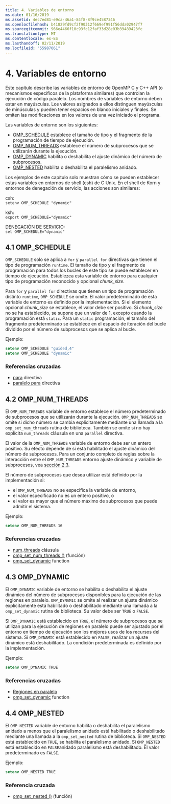 ```yaml
---
title: 4. Variables de entorno
ms.date: 01/16/2019
ms.assetid: 4ec7ed81-e9ca-46a1-84f8-8f9ce4587346
ms.openlocfilehash: b41829fd9cf2f90312f669ef991f56dda02947f7
ms.sourcegitcommit: 966e4466f10c93fc12faf33d28e03b39489423fc
ms.translationtype: MT
ms.contentlocale: es-ES
ms.lasthandoff: 02/11/2019
ms.locfileid: "55987061"
---
```

# <a name="4-environment-variables"></a>4. Variables de entorno

Este capítulo describe las variables de entorno de OpenMP C y C++ API (o mecanismos específicos de la plataforma similares) que controlan la ejecución de código paralelo.  Los nombres de variables de entorno deben estar en mayúsculas. Los valores asignados a ellos distinguen mayúsculas de minúsculas y pueden tener espacios en blanco iniciales y finales.  Se omiten las modificaciones en los valores de una vez iniciado el programa.

Las variables de entorno son los siguientes:

- [OMP_SCHEDULE](#41-omp_schedule) establece el tamaño de tipo y el fragmento de la programación de tiempo de ejecución.
- [OMP_NUM_THREADS](#42-omp_num_threads) establece el número de subprocesos que se utilizarán durante la ejecución.
- [OMP_DYNAMIC](#43-omp_dynamic) habilita o deshabilita el ajuste dinámico del número de subprocesos.
- [OMP_NESTED](#44-omp_nested) habilita o deshabilita el paralelismo anidado.

Los ejemplos de este capítulo solo muestran cómo se pueden establecer estas variables en entornos de shell (csh) de C Unix. En el shell de Korn y entornos de denegación de servicio, las acciones son similares:

csh:  
`setenv OMP_SCHEDULE "dynamic"`

ksh:  
`export OMP_SCHEDULE="dynamic"`

DENEGACIÓN DE SERVICIO:  
`set OMP_SCHEDULE="dynamic"`

## <a name="41-omp_schedule"></a>4.1 OMP_SCHEDULE

`OMP_SCHEDULE` solo se aplica a `for` y `parallel for` directivas que tienen el tipo de programación `runtime`. El tamaño de tipo y el fragmento de programación para todos los bucles de este tipo se puede establecer en tiempo de ejecución. Establezca esta variable de entorno para cualquier tipo de programación reconocido y opcional *chunk_size*.

Para `for` y `parallel for` directivas que tienen un tipo de programación distinto `runtime`, `OMP_SCHEDULE` se omite. El valor predeterminado de esta variable de entorno es definido por la implementación. Si el elemento opcional *chunk_size* se establece, el valor debe ser positivo. Si *chunk_size* no se ha establecido, se supone que un valor de 1, excepto cuando la programación está `static`. Para un `static` programación, el tamaño del fragmento predeterminado se establece en el espacio de iteración del bucle dividido por el número de subprocesos que se aplica al bucle.

Ejemplo:

```csh
setenv OMP_SCHEDULE "guided,4"
setenv OMP_SCHEDULE "dynamic"
```

### <a name="cross-references"></a>Referencias cruzadas

- [para](2-directives.md#241-for-construct) directiva
- [paralelo para](2-directives.md#251-parallel-for-construct) directiva

## <a name="42-omp_num_threads"></a>4.2 OMP_NUM_THREADS

El `OMP_NUM_THREADS` variable de entorno establece el número predeterminado de subprocesos que se utilizarán durante la ejecución. `OMP_NUM_THREADS` se omite si dicho número se cambia explícitamente mediante una llamada a la `omp_set_num_threads` rutina de biblioteca. También se omite si no hay explícita `num_threads` cláusula en una `parallel` directiva.

El valor de la `OMP_NUM_THREADS` variable de entorno debe ser un entero positivo. Su efecto depende de si está habilitado el ajuste dinámico del número de subprocesos. Para un conjunto completo de reglas sobre la interacción entre el `OMP_NUM_THREADS` entorno ajuste dinámico y variable de subprocesos, vea [sección 2.3](2-directives.md#23-parallel-construct).

El número de subprocesos que desea utilizar está definido por la implementación si:

- el `OMP_NUM_THREADS` no se especifica la variable de entorno,
- el valor especificado no es un entero positivo, o
- el valor es mayor que el número máximo de subprocesos que puede admitir el sistema.

Ejemplo:

```csh
setenv OMP_NUM_THREADS 16
```

### <a name="cross-references"></a>Referencias cruzadas

- [num_threads](2-directives.md#23-parallel-construct) cláusula
- [omp_set_num_threads ()](3-run-time-library-functions.md#311-omp_set_num_threads-function) (función)
- [omp_set_dynamic](3-run-time-library-functions.md#317-omp_set_dynamic-function) function

## <a name="43-omp_dynamic"></a>4.3 OMP_DYNAMIC

El `OMP_DYNAMIC` variable de entorno se habilita o deshabilita el ajuste dinámico del número de subprocesos disponibles para la ejecución de las regiones en paralelo. `OMP_DYNAMIC` se omite al realizar un ajuste dinámico explícitamente está habilitado o deshabilitado mediante una llamada a la `omp_set_dynamic` rutina de biblioteca. Su valor debe ser `TRUE` o `FALSE`.

Si `OMP_DYNAMIC` está establecido en `TRUE`, el número de subprocesos que se utilizan para la ejecución de regiones en paralelo puede ser ajustado por el entorno en tiempo de ejecución son los mejores usos de los recursos del sistema.  Si `OMP_DYNAMIC` está establecido en `FALSE`, realizar un ajuste dinámico está deshabilitado. La condición predeterminada es definido por la implementación.

Ejemplo:

```csh
setenv OMP_DYNAMIC TRUE
```

### <a name="cross-references"></a>Referencias cruzadas

- [Regiones en paralelo](2-directives.md#23-parallel-construct)
- [omp_set_dynamic](3-run-time-library-functions.md#317-omp_set_dynamic-function) function

## <a name="44-omp_nested"></a>4.4 OMP_NESTED

El `OMP_NESTED` variable de entorno habilita o deshabilita el paralelismo anidado a menos que el paralelismo anidado está habilitado o deshabilitado mediante una llamada a la `omp_set_nested` rutina de biblioteca. Si `OMP_NESTED` está establecido en `TRUE`, se habilita el paralelismo anidado. Si `OMP_NESTED` está establecido en `FALSE`anidado paralelismo está deshabilitado. El valor predeterminado es `FALSE`.

Ejemplo:

```csh
setenv OMP_NESTED TRUE
```

### <a name="cross-reference"></a>Referencia cruzada

- [omp_set_nested ()](3-run-time-library-functions.md#319-omp_set_nested-function) (función)
